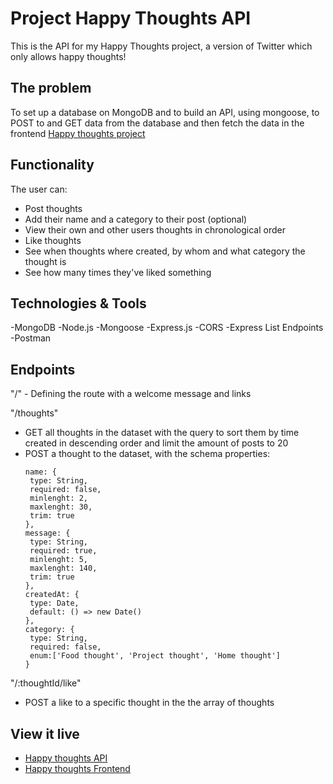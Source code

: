 # Project Happy Thoughts API
This is the API for my Happy Thoughts project, a version of Twitter which only allows happy thoughts!

## The problem
To set up a database on MongoDB and to build an API, using mongoose, to POST to and GET data from the database and then fetch the data in the frontend [Happy thoughts project](https://github.com/Vera-Sjunnesson/project-happy-thoughts/)

## Functionality

The user can:
- Post thoughts
- Add their name and a category to their post (optional)
- View their own and other users thoughts in chronological order
- Like thoughts
- See when thoughts where created, by whom and what category the thought is
- See how many times they've liked something

## Technologies & Tools

-MongoDB
-Node.js
-Mongoose
-Express.js
-CORS
-Express List Endpoints
-Postman

## Endpoints
"/" - Defining the route with a welcome message and links

"/thoughts"
- GET all thoughts in the dataset with the query to sort them by time created in descending order and limit the amount of posts to 20
- POST a thought to the dataset, with the schema properties:
   ```
  name: {
    type: String,
    required: false,
    minlenght: 2,
    maxlenght: 30,
    trim: true
  },
  message: {
    type: String,
    required: true,
    minlenght: 5,
    maxlenght: 140,
    trim: true
  },
  createdAt: {
    type: Date,
    default: () => new Date()
  },
  category: {
    type: String,
    required: false,
    enum:['Food thought', 'Project thought', 'Home thought']
  }
   
  ```

"/:thoughtId/like"
  - POST a like to a specific thought in the the array of thoughts

## View it live

- [Happy thoughts API](https://project-happy-thoughts-api-3t72lksv4a-lz.a.run.app/)
- [Happy thoughts Frontend](https://happy-thoughts-vera-sjunnesson.netlify.app/)
